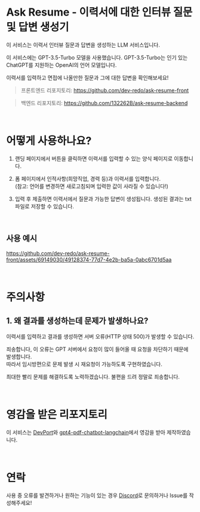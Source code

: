 # Ask Resume - 이력서에 대한 인터뷰 질문 및 답변 생성기

이 서비스는 이력서 인터뷰 질문과 답변을 생성하는 LLM 서비스입니다.

이 서비스에는 GPT-3.5-Turbo 모델을 사용했습니다. GPT-3.5-Turbo는 인기 있는 ChatGPT를 지원하는 OpenAI의 언어 모델입니다.

이력서를 입력하고 면접에 나올만한 질문과 그에 대한 답변을 확인해보세요!

> 프론트엔드 리포지토리: https://github.com/dev-redo/ask-resume-front

> 백엔드 리포지토리: https://github.com/132262B/ask-resume-backend

<br />

# 어떻게 사용하나요?

1. 랜딩 페이지에서 버튼을 클릭하면 이력서를 입력할 수 있는 양식 페이지로 이동합니다.

2. 폼 페이지에서 인적사항(희망직업, 경력 등)과 이력서를 입력합니다. <br />
   (참고: 언어를 변경하면 새로고침되며 입력한 값이 사라질 수 있습니다!)

3. 입력 후 제출하면 이력서에서 질문과 가능한 답변이 생성됩니다. 생성된 결과는 txt 파일로 저장할 수 있습니다.

<br />

## 사용 예시

https://github.com/dev-redo/ask-resume-front/assets/69149030/49128374-77d7-4e2b-ba5a-0abc6701d5aa

<br />

# 주의사항

## 1. 왜 결과를 생성하는데 문제가 발생하나요?

이력서를 입력하고 결과를 생성하면 서버 오류(HTTP 상태 500)가 발생할 수 있습니다.

죄송합니다, 이 오류는 GPT 서버에서 요청이 많이 들어올 때 요청을 차단하기 때문에 발생합니다. <br />
따라서 임시방편으로 문제 발생 시 재요청이 가능하도록 구현하였습니다.

최대한 빨리 문제를 해결하도록 노력하겠습니다. 불편을 드려 정말로 죄송합니다.

<br />

# 영감을 받은 리포지토리

이 서비스는 [DevPort](https://github.com/custardcream98/DevPort)와 [gpt4-pdf-chatbot-langchain](https://github.com/mayooear/gpt4-pdf-chatbot-langchain)에서 영감을 받아 제작하였습니다.

<br />

# 연락

사용 중 오류를 발견하거나 원하는 기능이 있는 경우 [Discord](https://discord.gg/aTzGNZ3y)로 문의하거나 Issue를 작성해주세요!

